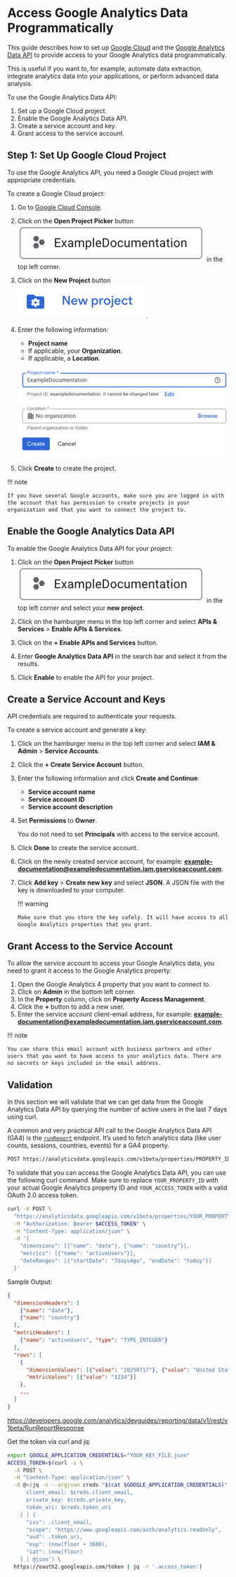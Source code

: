 # Access Google Analytics Data Programmatically

This guide describes how to set up [Google Cloud](https://console.cloud.google.com/) and the [Google Analytics Data API](https://developers.google.com/analytics/devguides/reporting/data/v1/rest) to provide access to your Google Analytics data programmatically.

This is useful if you want to, for example, automate data extraction, integrate analytics data into your applications, or perform advanced data analysis.

To use the Google Analytics Data API:

1. Set up a Google Cloud project.
2. Enable the Google Analytics Data API.
3. Create a service account and key.
4. Grant access to the service account.


## Step 1: Set Up Google Cloud Project

To use the Google Analytics API, you need a Google Cloud project with appropriate credentials.

To create a Google Cloud project:

1. Go to [Google Cloud Console](https://console.cloud.google.com/).

2. Click on the **Open Project Picker** button ![alt text](images/open-project-picker-button.png) in the top left corner.

3. Click on the **New Project** button ![alt text](images/new-project-button.png).

4. Enter the following information:
   - **Project name**
   - If applicable, your **Organization**.
   - If applicable, a **Location**.

    ![alt text](images/project-configuration.png)

5. Click **Create** to create the project.

!!! note
    
    If you have several Google accounts, make sure you are logged in with the account that has permission to create projects in your organization and that you want to connect the project to.


## Enable the Google Analytics Data API

To enable the Google Analytics Data API for your project:

1. Click on the **Open Project Picker** button ![alt text](images/open-project-picker-button.png) in the top left corner and select your **new project**.

2. Click on the hamburger menu in the top left corner and select **APIs & Services** > **Enable APIs & Services**.

3. Click on the **+ Enable APIs and Services** button.

4. Enter **Google Analytics Data API** in the search bar and select it from the results.

5. Click **Enable** to enable the API for your project.


## Create a Service Account and Keys

API credentials are required to authenticate your requests.

To create a service account and generate a key:

1.  Click on the hamburger menu in the top left corner and select **IAM & Admin** > **Service Accounts**.

2.  Click the **+ Create Service Account** button.

3.  Enter the following information and click **Create and Continue**:
    - **Service account name**
    - **Service account ID**
    - **Service account description**
    
4.  Set **Permissions** to **Owner**.

    You do not need to set **Principals** with access to the service account.

5.  Click **Done** to create the service account.

6.  Click on the newly created service account, for example: **example-documentation@exampledocumentation.iam.gserviceaccount.com**.

7.  Click **Add key** > **Create new key** and select **JSON**. A JSON file with the key is downloaded to your computer.

    !!! warning
        
        Make sure that you store the key safely. It will have access to all Google Analytics properties that you grant.

## Grant Access to the Service Account

To allow the service account to access your Google Analytics data, you need to grant it access to the Google Analytics property:

1. Open the Google Analytics 4 property that you want to connect to.
2. Click on **Admin** in the bottom left corner.
3. In the **Property** column, click on **Property Access Management**.
4. Click the **+** button to add a new user.
5. Enter the service account client-email address, for example: **example-documentation@exampledocumentation.iam.gserviceaccount.com**.

!!! note
    
    You can share this email account with business partners and other users that you want to have access to your analytics data. There are no secrets or keys included in the email address.

## Validation

In this section we will validate that we can get data from the Google Analytics Data API by querying the number of active users in the last 7 days using curl.

A common and very practical API call to the Google Analytics Data API (GA4) is the [`runReport`](https://developers.google.com/analytics/devguides/reporting/data/v1/rest/v1beta/properties/runReport) endpoint. It’s used to fetch analytics data (like user counts, sessions, countries, events) for a GA4 property.

```bash
POST https://analyticsdata.googleapis.com/v1beta/properties/PROPERTY_ID:runReport
```

To validate that you can access the Google Analytics Data API, you can use the following curl command. Make sure to replace `YOUR_PROPERTY_ID` with your actual Google Analytics property ID and `YOUR_ACCESS_TOKEN` with a valid OAuth 2.0 access token.

```bash
curl -X POST \
  "https://analyticsdata.googleapis.com/v1beta/properties/YOUR_PROPERTY_ID:runReport" \
  -H "Authorization: Bearer $ACCESS_TOKEN" \
  -H "Content-Type: application/json" \
  -d '{
    "dimensions": [{"name": "date"}, {"name": "country"}],
    "metrics": [{"name": "activeUsers"}],
    "dateRanges": [{"startDate": "7daysAgo", "endDate": "today"}]
  }'
```

Sample Output:

```json
{
  "dimensionHeaders": [
    {"name": "date"},
    {"name": "country"}
  ],
  "metricHeaders": [
    {"name": "activeUsers", "type": "TYPE_INTEGER"}
  ],
  "rows": [
    {
      "dimensionValues": [{"value": "20250717"}, {"value": "United States"}],
      "metricValues": [{"value": "1234"}]
    },
    ...
  ]
}
```
https://developers.google.com/analytics/devguides/reporting/data/v1/rest/v1beta/RunReportResponse

Get the token via curl and jq:

```bash
export GOOGLE_APPLICATION_CREDENTIALS="YOUR_KEY_FILE.json"
ACCESS_TOKEN=$(curl -s \
  -X POST \
  -H "Content-Type: application/json" \
  -d @<(jq -n --argjson creds "$(cat $GOOGLE_APPLICATION_CREDENTIALS)" '{
      client_email: $creds.client_email,
      private_key: $creds.private_key,
      token_uri: $creds.token_uri
    } | {
      "iss": .client_email,
      "scope": "https://www.googleapis.com/auth/analytics.readonly",
      "aud": .token_uri,
      "exp": (now|floor + 3600),
      "iat": (now|floor)
    } | @json') \
  https://oauth2.googleapis.com/token | jq -r '.access_token')
  ```